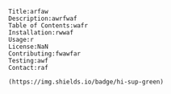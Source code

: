       Title:arfaw
      Description:awrfwaf
      Table of Contents:wafr
      Installation:rwwaf
      Usage:r
      License:NaN
      Contributing:fwawfar
      Testing:awf
      Contact:raf

      (https://img.shields.io/badge/hi-sup-green)
